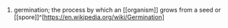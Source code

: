 1. germination; the process by which an [[organism]] grows from a seed or [[spore]]^[https://en.wikipedia.org/wiki/Germination]